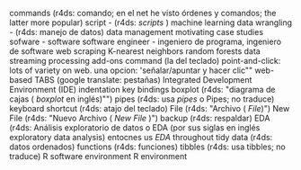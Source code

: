 commands (r4ds: comando; en el net he visto órdenes y comandos; the latter more popular)
script - (r4ds: _scripts_ )
machine learning
data wrangling - (r4ds: manejo de datos)
data management
motivating case studies
sofware - software
software engineer - ingeniero de programa, ingeniero de software
web scraping
K-nearest neighbors
random forests
data streaming processing
add-ons
command (la del teclado)
point-and-click: lots of variety on web. una opcion: 'señalar/apuntar y hacer clic""
web-based
TABS (google translate: pestañas)
Integrated Development Environment (IDE)
indentation
key bindings
boxplot (r4ds: "diagrama de cajas ( _boxplot_ en inglés)"")
pipes (r4ds: usa _pipes_ o Pipes; no traduce)
keyboard shortcut (r4ds: atajo del teclado)
File (r4ds: "Archivo ( _File_)")
New File (r4ds: "Nuevo Archivo ( _New File_ )")
backup  (r4ds: respaldar)
EDA (r4ds: Análisis exploratorio de datos o EDA (por sus siglas en inglés exploratory data analysis) entocnes us _EDA_ throughout
tidy data (r4ds: datos ordenados)
functions (r4ds: funciones)
tibbles (r4ds: usa tibbles; no traduce)
R software environment
R environment